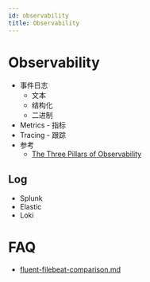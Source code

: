 ```yaml
---
id: observability
title: Observability
---
```


# Observability

- 事件日志
  - 文本
  - 结构化
  - 二进制
- Metrics - 指标
- Tracing - 跟踪
- 参考
  - [The Three Pillars of Observability](https://www.oreilly.com/library/view/distributed-systems-observability/9781492033431/ch04.html)

## Log

- Splunk
- Elastic
- Loki

# FAQ

- [fluent-filebeat-comparison.md](https://gist.github.com/StevenACoffman/4e267f0f60c8e7fcb3f77b9e504f3bd7)
